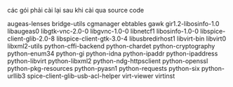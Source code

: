  các gói phải cài lại sau khi cài qua source code
 
  augeas-lenses bridge-utils cgmanager ebtables gawk gir1.2-libosinfo-1.0
  libaugeas0 libgtk-vnc-2.0-0 libgvnc-1.0-0 libnetcf1 libosinfo-1.0-0
  libspice-client-glib-2.0-8 libspice-client-gtk-3.0-4 libusbredirhost1
  libvirt-bin libvirt0 libxml2-utils python-cffi-backend python-chardet
  python-cryptography python-enum34 python-gi python-idna python-ipaddr
  python-ipaddress python-libvirt python-libxml2 python-ndg-httpsclient
  python-openssl python-pkg-resources python-pyasn1 python-requests python-six
  python-urllib3 spice-client-glib-usb-acl-helper virt-viewer virtinst
